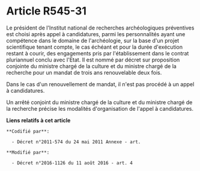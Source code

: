 # Article R545-31

Le président de l'Institut national de recherches archéologiques préventives est choisi après appel à candidatures, parmi les
personnalités ayant une compétence dans le domaine de l'archéologie, sur la base d'un projet scientifique tenant compte, le
cas échéant et pour la durée d'exécution restant à courir, des engagements pris par l'établissement dans le contrat
pluriannuel conclu avec l'Etat. Il est nommé par décret sur proposition conjointe du ministre chargé de la culture et du
ministre chargé de la recherche pour un mandat de trois ans renouvelable deux fois. 

Dans le cas d'un renouvellement de mandat, il n'est pas procédé à un appel à candidatures. 

Un arrêté conjoint du ministre chargé de la culture et du ministre chargé de la recherche précise les modalités
d'organisation de l'appel à candidatures.

**Liens relatifs à cet article**

	**Codifié par**:

	  - Décret n°2011-574 du 24 mai 2011 Annexe - art.

	**Modifié par**:

	  - Décret n°2016-1126 du 11 août 2016 - art. 4
